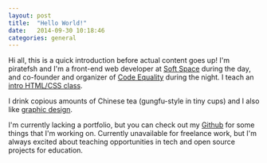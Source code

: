 ```yaml
---
layout: post
title:  "Hello World!"
date:   2014-09-30 10:18:46
categories: general
---
```


Hi all, this is a quick introduction before actual content goes up! I'm piratefsh and I'm a front-end web developer at [Soft Space](http://softspace.com.my) during the day, and co-founder and organizer of [Code Equality](http://codeequality.org) during the night. I teach an [intro HTML/CSS class](http://codeequality.org/2014/06/16/introduction-to-htmlcss.html). 

I drink copious amounts of Chinese tea (gungfu-style in tiny cups) and I also like [graphic design](http://behance.net/piratefsh). 

I'm currently lacking a portfolio, but you can check out my [Github](http://github.com/piratefsh) for some things that I'm working on. Currently unavailable for freelance work, but I'm always excited about teaching opportunities in tech and open source projects for education.
